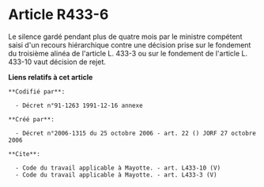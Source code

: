 # Article R433-6

Le silence gardé pendant plus de quatre mois par le ministre compétent saisi d'un recours hiérarchique contre une décision
prise sur le fondement du troisième alinéa de l'article L. 433-3 ou sur le fondement de l'article L. 433-10 vaut décision de
rejet.

**Liens relatifs à cet article**

	**Codifié par**:

	  - Décret n°91-1263 1991-12-16 annexe

	**Créé par**:

	  - Décret n°2006-1315 du 25 octobre 2006 - art. 22 () JORF 27 octobre 2006

	**Cite**:

	  - Code du travail applicable à Mayotte. - art. L433-10 (V)
	  - Code du travail applicable à Mayotte. - art. L433-3 (V)
